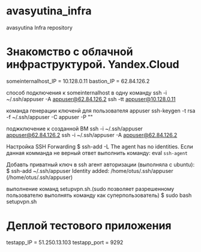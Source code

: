 # avasyutina_infra
avasyutina Infra repository

# Знакомство с облачной инфраструктурой. Yandex.Cloud
someinternalhost_IP = 10.128.0.11
bastion_IP = 62.84.126.2

способ подключения к someinternalhost в одну команду
ssh -i ~/.ssh/appuser -A appuser@62.84.126.2 ssh -tt appuser@10.128.0.11

команда генерации ключенй для пользователя appuser
ssh-keygen -t rsa -f ~/.ssh/appuser -C appuser -P ""

поджключение к созданной ВМ
ssh -i ~/.ssh/appuser appuser@62.84.126.2
ssh -i ~/.ssh/appuser -A appuser@62.84.126.2

Настройка SSH Forwarding
$ ssh-add -L
The agent has no identities.
Если данная комманда не верный ответ выполнить команду:  eval `ssh-agent`

Добавть приватный ключ в ssh агент авторизации (выполняла с ubuntu):
$ ssh-add ~/.ssh/appuser
Identity added: /home/otus/.ssh/appuser (/home/otus/.ssh/appuser)

выполнение команд setupvpn.sh.(sudo позволяет разрешенному пользователю выполнять команду как суперпользователь)
$ sudo bash setupvpn.sh

# Деплой тестового приложения

testapp_IP = 51.250.13.103 testapp_port = 9292
